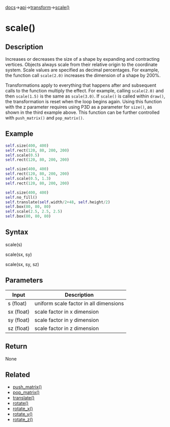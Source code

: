 [docs](/docs/)→[api](/docs/api)→[transform](/docs/api/transform/)→[scale()](/docs/api/transform/scale_.md)

# scale()

## Description

Increases or decreases the size of a shape by expanding and contracting vertices. Objects always scale from their relative origin to the coordinate system. Scale values are specified as decimal percentages. For example, the function call `scale(2.0)` increases the dimension of a shape by 200%.

Transformations apply to everything that happens after and subsequent calls to the function multiply the effect. For example, calling `scale(2.0)` and then `scale(1.5)` is the same as `scale(3.0)`. If `scale()` is called within `draw()`, the transformation is reset when the loop begins again. Using this function with the z parameter requires using P3D as a parameter for `size()`, as shown in the third example above. This function can be further controlled with `push_matrix()` and `pop_matrix()`.

## Example

```py
self.size(400, 400)
self.rect(120, 80, 200, 200)
self.scale(0.5)
self.rect(120, 80, 200, 200)
```

```py
self.size(400, 400)
self.rect(120, 80, 200, 200)
self.scale(0.5, 1.3)
self.rect(120, 80, 200, 200)
```

```py
self.size(400, 400)
self.no_fill()
self.translate(self.width/2+48, self.height/2)
self.box(80, 80, 80)
self.scale(2.5, 2.5, 2.5)
self.box(80, 80, 80)
```

## Syntax

scale(s)

scale(sx, sy)

scale(sx, sy, sz)

## Parameters

| Input | Description |
|-------|-------------|
| s (float) | uniform scale factor in all dimensions |
| sx (float) | scale factor in x dimension |
| sy (float) | scale factor in y dimension |
| sz (float) | scale factor in z dimension |

## Return

None

## Related

- [push_matrix()](/docs/api/transform/push_matrix_.md)
- [pop_matrix()](/docs/api/transform/pop_matrix_.md)
- [translate()](/docs/api/transform/translate_.md)
- [rotate()](/docs/api/transform/rotate_.md)
- [rotate_x()](/docs/api/transform/rotate_x_.md)
- [rotate_y()](/docs/api/transform/rotate_y_.md)
- [rotate_z()](/docs/api/transform/rotate_z_.md)
